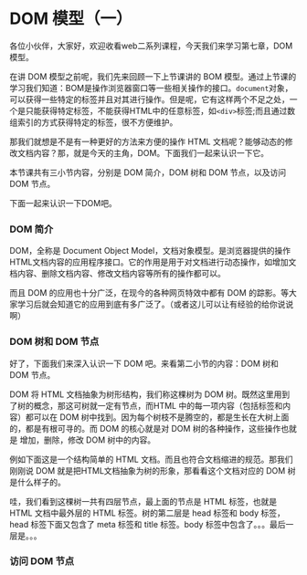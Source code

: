 # DOM 模型（一）

各位小伙伴，大家好，欢迎收看web二系列课程，今天我们来学习第七章，DOM 模型。

在讲 DOM 模型之前呢，我们先来回顾一下上节课讲的 BOM 模型。通过上节课的学习我们知道：BOM是操作浏览器窗口等一些相关操作的接口。`document`对象，可以获得一些特定的标签并且对其进行操作。但是呢，它有这样两个不足之处，一个是只能获得特定标签，不能获得HTML中的任意标签，如`<div>`标签;而且通过数组索引的方式获得特定的标签，很不方便维护。

那我们就想是不是有一种更好的方法来方便的操作 HTML 文档呢？能够动态的修改文档内容？那，就是今天的主角，DOM。下面我们一起来认识一下它。

本节课共有三小节内容，分别是 DOM 简介，DOM 树和 DOM 节点，以及访问 DOM 节点。 

下面一起来认识一下DOM吧。

### DOM 简介

DOM，全称是 Document Object Model，文档对象模型。是浏览器提供的操作HTML文档内容的应用程序接口。它的作用是用于对文档进行动态操作，如增加文档内容、删除文档内容、修改文档内容等所有的操作都可以。

而且 DOM 的应用也十分广泛，在现今的各种网页特效中都有 DOM 的踪影。等大家学习后就会知道它的应用到底有多广泛了。（或者这儿可以让有经验的给你说说啊）

### DOM 树和 DOM 节点

好了，下面我们来深入认识一下 DOM 吧。来看第二小节的内容：DOM 树和 DOM 节点。

DOM 将 HTML 文档抽象为树形结构，我们称这棵树为 DOM 树。既然这里用到了树的概念，那这可树就一定有节点，而HTML 中的每一项内容（包括标签和内容）都可以在 DOM 树中找到。因为每个树枝不是腾空的，都是生长在大树上面的，都是有根可寻的。而 DOM 的核心就是对 DOM 树的各种操作，这些操作也就是 增加，删除，修改 DOM 树中的内容。

例如下面这是一个结构简单的 HTML 文档。而且也符合文档缩进的规范。那我们刚刚说 DOM 就是把HTML文档抽象为树的形象，那看看这个文档对应的 DOM 树是什么样子的。

哇，我们看到这棵树一共有四层节点，最上面的节点是 HTML 标签，也就是 HTML 文档中最外层的 HTML 标签。树的第二层是 head 标签和 body 标签，head 标签下面又包含了 meta 标签和 title 标签。body 标签中包含了。。。最后一层是。。。

### 访问 DOM 节点